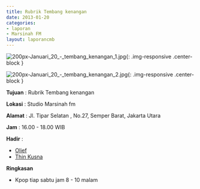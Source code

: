```yaml
---
title: Rubrik Tembang kenangan
date: 2013-01-20
categories:
- laporan
- Marsinah FM
layout: laporancmb
---
```



![200px-Januari_20_-_tembang_kenangan_1.jpg](/uploads/200px-Januari_20_-_tembang_kenangan_1.jpg){: .img-responsive .center-block }

![200px-Januari_20_-_tembang_kenangan_2.jpg](/uploads/200px-Januari_20_-_tembang_kenangan_2.jpg){: .img-responsive .center-block }


**Tujuan** : Rubrik Tembang kenangan 

**Lokasi** : Studio Marsinah fm 

**Alamat** : Jl. Tipar Selatan , No.27, Semper Barat, Jakarta Utara 

**Jam** : 16.00 - 18.00 WIB 

**Hadir** :
* [Olief](http://wiki.ciptamedia.org/wiki/Olief)
* [Thin Kusna](http://wiki.ciptamedia.org/wiki/Thin_Kusna)

**Ringkasan**  
* Kpop tiap sabtu jam 8 - 10 malam
